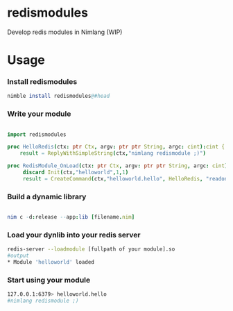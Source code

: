 # redismodules
Develop redis modules in Nimlang (WIP)
# Usage

### Install redismodules
```nim 
nimble install redismodules@#head 
```
### Write your module
```nim

import redismodules

proc HelloRedis(ctx: ptr Ctx, argv: ptr ptr String, argc: cint):cint {. exportc, dynlib .} =
    result = ReplyWithSimpleString(ctx,"nimlang redismodule ;)")

proc RedisModule_OnLoad(ctx: ptr Ctx, argv: ptr ptr String, argc: cint):cint {. exportc, dynlib .} =
     discard Init(ctx,"helloworld",1,1)
     result = CreateCommand(ctx,"helloworld.hello", HelloRedis, "readonly",0, 0, 0)

```
### Build a dynamic library
```nim

nim c -d:release --app:lib [filename.nim]
```
### Load your dynlib into your redis server
``` bash
redis-server --loadmodule [fullpath of your module].so
#output 
* Module 'helloworld' loaded 
```

### Start using your module
```bash
127.0.0.1:6379> helloworld.hello
#nimlang redismodule ;)

```
